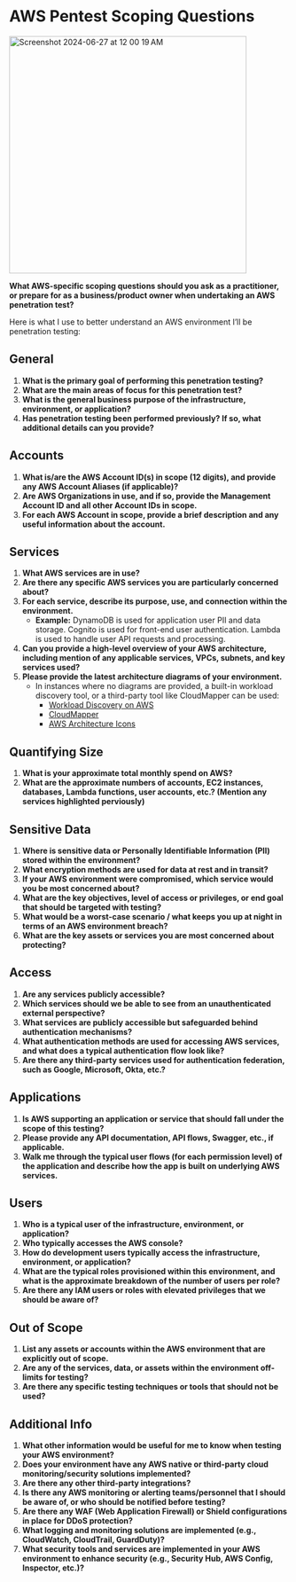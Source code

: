 # AWS Pentest Scoping Questions

<img width="428" alt="Screenshot 2024-06-27 at 12 00 19 AM" src="https://github.com/redskycyber/Cloud-Security/assets/157662722/5c6c3bf5-a0dd-4955-8a27-ac3ea3200816">

**What AWS-specific scoping questions should you ask as a practitioner, or prepare for as a business/product owner when undertaking an AWS penetration test?**

Here is what I use to better understand an AWS environment I’ll be penetration testing:

## General

1. **What is the primary goal of performing this penetration testing?**
2. **What are the main areas of focus for this penetration test?**
3. **What is the general business purpose of the infrastructure, environment, or application?**
4. **Has penetration testing been performed previously? If so, what additional details can you provide?**

## Accounts

1. **What is/are the AWS Account ID(s) in scope (12 digits), and provide any AWS Account Aliases (if applicable)?**
2. **Are AWS Organizations in use, and if so, provide the Management Account ID and all other Account IDs in scope.**
3. **For each AWS Account in scope, provide a brief description and any useful information about the account.**

## Services

1. **What AWS services are in use?**
2. **Are there any specific AWS services you are particularly concerned about?**
3. **For each service, describe its purpose, use, and connection within the environment.**
   - **Example:** DynamoDB is used for application user PII and data storage. Cognito is used for front-end user authentication. Lambda is used to handle user API requests and processing.
4. **Can you provide a high-level overview of your AWS architecture, including mention of any applicable services, VPCs, subnets, and key services used?**
5. **Please provide the latest architecture diagrams of your environment.**
   - In instances where no diagrams are provided, a built-in workload discovery tool, or a third-party tool like CloudMapper can be used:
     - [Workload Discovery on AWS](https://aws.amazon.com/solutions/implementations/workload-discovery-on-aws/)
     - [CloudMapper](https://github.com/duo-labs/cloudmapper)
     - [AWS Architecture Icons](https://aws.amazon.com/architecture/icons/)

## Quantifying Size

1. **What is your approximate total monthly spend on AWS?**
2. **What are the approximate numbers of accounts, EC2 instances, databases, Lambda functions, user accounts, etc.? (Mention any services highlighted perviously)**

## Sensitive Data

1. **Where is sensitive data or Personally Identifiable Information (PII) stored within the environment?**
2. **What encryption methods are used for data at rest and in transit?**
3. **If your AWS environment were compromised, which service would you be most concerned about?**
4. **What are the key objectives, level of access or privileges, or end goal that should be targeted with testing?**
5. **What would be a worst-case scenario / what keeps you up at night in terms of an AWS environment breach?**
6. **What are the key assets or services you are most concerned about protecting?**

## Access

1. **Are any services publicly accessible?**
2. **Which services should we be able to see from an unauthenticated external perspective?**
3. **What services are publicly accessible but safeguarded behind authentication mechanisms?**
4. **What authentication methods are used for accessing AWS services, and what does a typical authentication flow look like?**
5. **Are there any third-party services used for authentication federation, such as Google, Microsoft, Okta, etc.?**

## Applications

1. **Is AWS supporting an application or service that should fall under the scope of this testing?**
2. **Please provide any API documentation, API flows, Swagger, etc., if applicable.**
3. **Walk me through the typical user flows (for each permission level) of the application and describe how the app is built on underlying AWS services.**

## Users

1. **Who is a typical user of the infrastructure, environment, or application?**
2. **Who typically accesses the AWS console?**
3. **How do development users typically access the infrastructure, environment, or application?**
4. **What are the typical roles provisioned within this environment, and what is the approximate breakdown of the number of users per role?**
5. **Are there any IAM users or roles with elevated privileges that we should be aware of?**

## Out of Scope

1. **List any assets or accounts within the AWS environment that are explicitly out of scope.**
2. **Are any of the services, data, or assets within the environment off-limits for testing?**
3. **Are there any specific testing techniques or tools that should not be used?**

## Additional Info

1. **What other information would be useful for me to know when testing your AWS environment?**
2. **Does your environment have any AWS native or third-party cloud monitoring/security solutions implemented?**
3. **Are there any other third-party integrations?**
4. **Is there any AWS monitoring or alerting teams/personnel that I should be aware of, or who should be notified before testing?**
5. **Are there any WAF (Web Application Firewall) or Shield configurations in place for DDoS protection?**
6. **What logging and monitoring solutions are implemented (e.g., CloudWatch, CloudTrail, GuardDuty)?**
7. **What security tools and services are implemented in your AWS environment to enhance security (e.g., Security Hub, AWS Config, Inspector, etc.)?**
